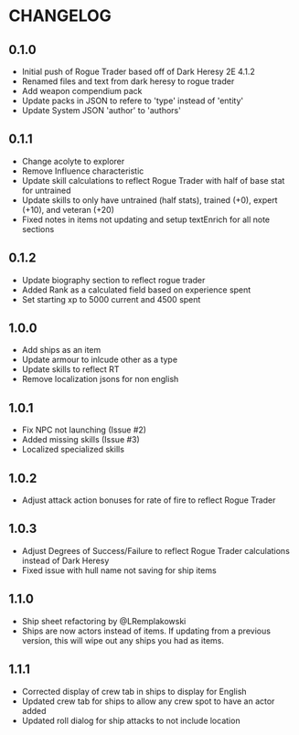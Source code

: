 # CHANGELOG

## 0.1.0

- Initial push of Rogue Trader based off of Dark Heresy 2E 4.1.2
- Renamed files and text from dark heresy to rogue trader
- Add weapon compendium pack
- Update packs in JSON to refere to 'type' instead of 'entity'
- Update System JSON 'author' to 'authors'

## 0.1.1

- Change acolyte to explorer
- Remove Influence characteristic
- Update skill calculations to reflect Rogue Trader with half of base stat for untrained
- Update skills to only have untrained (half stats), trained (+0), expert (+10), and veteran (+20)
- Fixed notes in items not updating and setup textEnrich for all note sections

## 0.1.2

- Update biography section to reflect rogue trader
- Added Rank as a calculated field based on experience spent
- Set starting xp to 5000 current and 4500 spent 

## 1.0.0

- Add ships as an item
- Update armour to inlcude other as a type
- Update skills to reflect RT
- Remove localization jsons for non english

## 1.0.1

- Fix NPC not launching (Issue #2)
- Added missing skills (Issue #3)
- Localized specialized skills

## 1.0.2

- Adjust attack action bonuses for rate of fire to reflect Rogue Trader

## 1.0.3

- Adjust Degrees of Success/Failure to reflect Rogue Trader calculations instead of Dark Heresy
- Fixed issue with hull name not saving for ship items

## 1.1.0

- Ship sheet refactoring by @LRemplakowski
- Ships are now actors instead of items. If updating from a previous version, this will wipe out any ships you had as items. 

## 1.1.1

- Corrected display of crew tab in ships to display for English
- Updated crew tab for ships to allow any crew spot to have an actor added
- Updated roll dialog for ship attacks to not include location